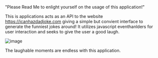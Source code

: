 "Please Read Me to enlight yourself on the usage of this application!"

This is applications acts as an API to the website https://icanhazdadjoke.com giving a simple but convient interface to generate the funniest jokes around!
It utilizes javascript eventhanlders for user interaction and seeks to give the user a good laugh. 

![image](https://user-images.githubusercontent.com/95673380/151487948-a3537ef0-7239-49fb-be44-15fee9435cae.png)


The laughable moments are endless with this application. 

